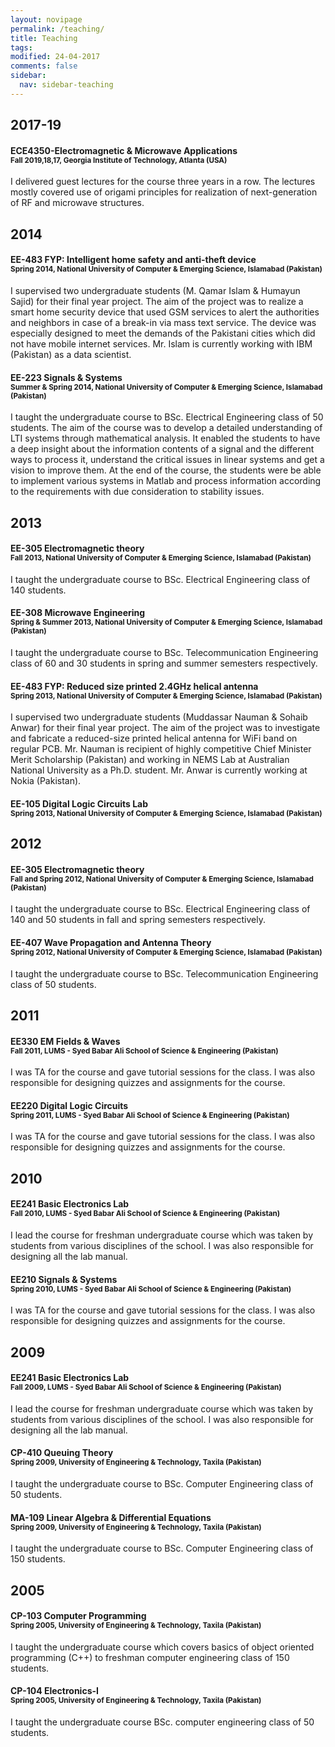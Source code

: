 ```yaml
---
layout: novipage
permalink: /teaching/
title: Teaching
tags: 
modified: 24-04-2017
comments: false
sidebar:
  nav: sidebar-teaching
---
```


<!---
 Details of navigation bar can be found here: _data/navigation.yml
 -->



## 2017-19

#### ECE4350-Electromagnetic & Microwave Applications <br><sup>Fall 2019,18,17, Georgia Institute of Technology, Atlanta (USA)</sup>
I delivered guest lectures for the course three years in a row. The lectures mostly covered use of origami principles for realization of next-generation of RF and microwave structures.

## 2014

#### EE-483 FYP: Intelligent home safety and anti-theft device<br><sup>Spring 2014, National University of Computer & Emerging Science, Islamabad (Pakistan)
</sup>
I supervised two undergraduate students (M. Qamar Islam & Humayun Sajid) for their final year project. The aim of the project was to realize a smart home security device that used GSM services to alert the authorities and neighbors in case of a break-in via mass text service. The device was especially designed to meet the demands of the Pakistani cities which did not have mobile internet services. Mr. Islam is currently working with IBM (Pakistan) as a data scientist.

#### EE-223 Signals & Systems<br><sup> Summer & Spring 2014, National University of Computer & Emerging Science, Islamabad (Pakistan)</sup>
I taught the undergraduate course to BSc. Electrical Engineering class of 50 students. The aim of the course was to develop a detailed understanding of LTI systems through mathematical analysis. It enabled the students to have a deep insight about the information contents of a signal and the different ways to process it, understand the critical issues in linear systems and get a vision to improve them. At the end of the course, the students were be able to implement various systems in Matlab and process information according to the requirements with due consideration to stability issues.


## 2013

#### EE-305 Electromagnetic theory<br><sup>Fall 2013, National University of Computer & Emerging Science, Islamabad (Pakistan)</sup>
I taught the undergraduate course to BSc. Electrical Engineering class of 140 students.

#### EE-308 Microwave Engineering<br><sup>Spring & Summer 2013, National University of Computer & Emerging Science, Islamabad (Pakistan)</sup>
I taught the undergraduate course to BSc. Telecommunication Engineering class of 60 and 30 students in spring and summer semesters respectively.

#### EE-483 FYP: Reduced size printed 2.4GHz helical antenna<br><sup>Spring 2013, National University of Computer & Emerging Science, Islamabad (Pakistan)</sup>
I supervised two undergraduate students (Muddassar Nauman & Sohaib Anwar) for their final year project. The aim of the project was to investigate and fabricate a reduced-size printed helical antenna for WiFi band on regular PCB. Mr. Nauman is recipient of highly competitive Chief Minister Merit Scholarship (Pakistan) and working in NEMS Lab at Australian National University as a Ph.D. student. Mr. Anwar is currently working at Nokia (Pakistan).

#### EE-105 Digital Logic Circuits Lab<br><sup>Spring 2013, National University of Computer & Emerging Science, Islamabad (Pakistan)</sup>


## 2012

#### EE-305 Electromagnetic theory<br><sup>Fall and Spring 2012, National University of Computer & Emerging Science, Islamabad (Pakistan)</sup>
I taught the undergraduate course to BSc. Electrical Engineering class of 140 and 50 students in fall and spring semesters respectively.

#### EE-407 Wave Propagation and Antenna Theory<br><sup>Spring 2012, National University of Computer & Emerging Science, Islamabad (Pakistan)</sup>
I taught the undergraduate course to BSc. Telecommunication Engineering class of 50 students.


## 2011

#### EE330 EM Fields & Waves<br><sup>Fall 2011, LUMS - Syed Babar Ali School of Science & Engineering (Pakistan)</sup>
I was TA for the course and gave tutorial sessions for the class. I was also responsible for designing quizzes and assignments for the course.

#### EE220 Digital Logic Circuits<br><sup>Spring 2011, LUMS - Syed Babar Ali School of Science & Engineering (Pakistan)</sup>
I was TA for the course and gave tutorial sessions for the class. I was also responsible for designing quizzes and assignments for the course.

## 2010

#### EE241 Basic Electronics Lab<br><sup>Fall 2010, LUMS - Syed Babar Ali School of Science & Engineering (Pakistan)</sup>
I lead the course for freshman undergraduate course which was taken by students from various disciplines of the school. I was also responsible for designing all the lab manual.

#### EE210 Signals & Systems<br><sup>Spring 2010, LUMS - Syed Babar Ali School of Science & Engineering (Pakistan)</sup>
I was TA for the course and gave tutorial sessions for the class. I was also responsible for designing quizzes and assignments for the course.


## 2009

#### EE241 Basic Electronics Lab<br><sup>Fall 2009, LUMS - Syed Babar Ali School of Science & Engineering (Pakistan)</sup>
I lead the course for freshman undergraduate course which was taken by students from various disciplines of the school. I was also responsible for designing all the lab manual.

#### CP-410 Queuing Theory<br><sup>Spring 2009, University of Engineering & Technology, Taxila (Pakistan)</sup>
I taught the undergraduate course to BSc. Computer Engineering class of 50 students.

#### MA-109 Linear Algebra & Differential Equations<br><sup>Spring 2009, University of Engineering & Technology, Taxila (Pakistan)</sup>
I taught the undergraduate course to BSc. Computer Engineering class of 150 students.

## 2005

#### CP-103 Computer Programming<br><sup>Spring 2005, University of Engineering & Technology, Taxila (Pakistan)</sup>
I taught the undergraduate course which covers basics of object oriented programming (C++) to freshman computer engineering class of 150 students.

#### CP-104 Electronics-I<br><sup>Spring 2005, University of Engineering & Technology, Taxila (Pakistan)</sup>
I taught the undergraduate course BSc. computer engineering class of 50 students.



